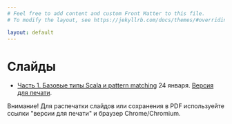 ```yaml
---
# Feel free to add content and custom Front Matter to this file.
# To modify the layout, see https://jekyllrb.com/docs/themes/#overriding-theme-defaults

layout: default
---
```


# Слайды


* [Часть 1. Базовые типы Scala и pattern matching](slides/day1.html) 24 января. [Версия для печати](slides/day1.html?print-pdf).

Внимание! Для распечатки слайдов или сохранения в PDF используейте ссылки "версии для печати" и браузер Chrome/Chromium.

